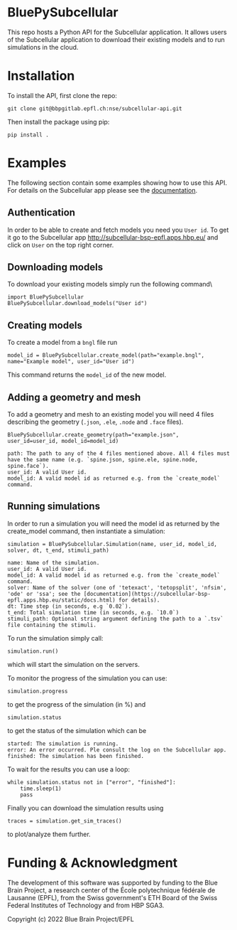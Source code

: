 # BluePySubcellular

This repo hosts a Python API for the Subcellular application.
It allows users of the Subcellular application to download their existing models and to run simulations in the cloud.

# Installation

To install the API, first clone the repo:

`git clone git@bbpgitlab.epfl.ch:nse/subcellular-api.git`

Then install the package using pip:

`pip install .`


# Examples

The following section contain some examples showing how to use this API. For details on the Subcellular app please see the [documentation](https://subcellular-bsp-epfl.apps.hbp.eu/static/docs.html).

## Authentication

In order to be able to create and fetch models you need you `User id`. To get it go to the Subcellular app http://subcellular-bsp-epfl.apps.hbp.eu/ and click on `User` on the top right corner.


## Downloading models

To download your existing models simply run the following command\

    import BluePySubcellular
    BluePySubcellular.download_models("User id")

## Creating models

To create a model from a `bngl` file run

    model_id = BluePySubcellular.create_model(path="example.bngl", name="Example model", user_id="User id")

This command returns the `model_id` of the new model.

## Adding a geometry and mesh

To add a geometry and mesh to an existing model you will need 4 files describing the geometry (`.json`, `.ele`, `.node` and `.face` files).

    BluePySubcellular.create_geometry(path="example.json", user_id=user_id, model_id=model_id)

    path: The path to any of the 4 files mentioned above. All 4 files must have the same name (e.g. `spine.json, spine.ele, spine.node, spine.face`).
    user_id: A valid User id.
    model_id: A valid model id as returned e.g. from the `create_model` command.


## Running simulations

In order to run a simulation you will need the model id as returned by the create_model command, then instantiate a simulation:

    simulation = BluePySubcellular.Simulation(name, user_id, model_id, solver, dt, t_end, stimuli_path)
    
    name: Name of the simulation.
    user_id: A valid User id.
    model_id: A valid model id as returned e.g. from the `create_model` command.
    solver: Name of the solver (one of 'tetexact', 'tetopsplit', 'nfsim', 'ode' or 'ssa'; see the [documentation](https://subcellular-bsp-epfl.apps.hbp.eu/static/docs.html) for details).
    dt: Time step (in seconds, e.g `0.02`).
    t_end: Total simulation time (in seconds, e.g. `10.0`)
    stimuli_path: Optional string argument defining the path to a `.tsv` file containing the stimuli.


To run the simulation simply call:

    simulation.run()

which will start the simulation on the servers.

To monitor the progress of the simulation you can use:

    simulation.progress
    
to get the progress of the simulation (in %) and 

    simulation.status
    
to get the status of the simulation which can be 

    started: The simulation is running.
    error: An error occurred. Ple consult the log on the Subcellular app.
    finished: The simulation has been finished.

To wait for the results you can use a loop:


    while simulation.status not in ["error", "finished"]:
        time.sleep(1)
        pass

Finally you can download the simulation results using

    traces = simulation.get_sim_traces()
    
to plot/analyze them further.      

# Funding & Acknowledgment

The development of this software was supported by funding to the Blue Brain Project, a research center of the École polytechnique fédérale de Lausanne (EPFL), from the Swiss government's ETH Board of the Swiss Federal Institutes of Technology and from HBP SGA3.

Copyright (c) 2022 Blue Brain Project/EPFL
